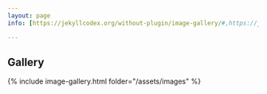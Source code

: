 ```yaml
---
layout: page
info: [https://jekyllcodex.org/without-plugin/image-gallery/#,https://jekyllcodex.org/without-plugin/lightbox/#]

---
```

## Gallery

{% include image-gallery.html folder="/assets/images" %}

